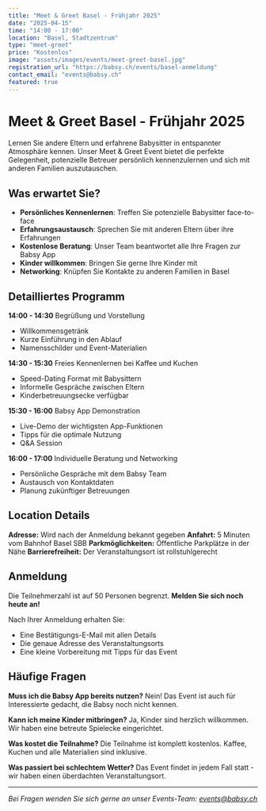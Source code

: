 ```yaml
---
title: "Meet & Greet Basel - Frühjahr 2025"
date: "2025-04-15"
time: "14:00 - 17:00"
location: "Basel, Stadtzentrum"
type: "meet-greet"
price: "Kostenlos"
image: "assets/images/events/meet-greet-basel.jpg"
registration_url: "https://babsy.ch/events/basel-anmeldung"
contact_email: "events@babsy.ch"
featured: true
---
```


# Meet & Greet Basel - Frühjahr 2025

Lernen Sie andere Eltern und erfahrene Babysitter in entspannter Atmosphäre kennen. Unser Meet & Greet Event bietet die perfekte Gelegenheit, potenzielle Betreuer persönlich kennenzulernen und sich mit anderen Familien auszutauschen.

## Was erwartet Sie?

- **Persönliches Kennenlernen**: Treffen Sie potenzielle Babysitter face-to-face
- **Erfahrungsaustausch**: Sprechen Sie mit anderen Eltern über ihre Erfahrungen
- **Kostenlose Beratung**: Unser Team beantwortet alle Ihre Fragen zur Babsy App
- **Kinder willkommen**: Bringen Sie gerne Ihre Kinder mit
- **Networking**: Knüpfen Sie Kontakte zu anderen Familien in Basel

## Detailliertes Programm

**14:00 - 14:30** Begrüßung und Vorstellung
- Willkommensgetränk
- Kurze Einführung in den Ablauf
- Namensschilder und Event-Materialien

**14:30 - 15:30** Freies Kennenlernen bei Kaffee und Kuchen
- Speed-Dating Format mit Babysittern
- Informelle Gespräche zwischen Eltern
- Kinderbetreuungsecke verfügbar

**15:30 - 16:00** Babsy App Demonstration
- Live-Demo der wichtigsten App-Funktionen
- Tipps für die optimale Nutzung
- Q&A Session

**16:00 - 17:00** Individuelle Beratung und Networking
- Persönliche Gespräche mit dem Babsy Team
- Austausch von Kontaktdaten
- Planung zukünftiger Betreuungen

## Location Details

**Adresse:** Wird nach der Anmeldung bekannt gegeben
**Anfahrt:** 5 Minuten vom Bahnhof Basel SBB
**Parkmöglichkeiten:** Öffentliche Parkplätze in der Nähe
**Barrierefreiheit:** Der Veranstaltungsort ist rollstuhlgerecht

## Anmeldung

Die Teilnehmerzahl ist auf 50 Personen begrenzt. **Melden Sie sich noch heute an!**

Nach Ihrer Anmeldung erhalten Sie:
- Eine Bestätigungs-E-Mail mit allen Details
- Die genaue Adresse des Veranstaltungsorts  
- Eine kleine Vorbereitung mit Tipps für das Event

## Häufige Fragen

**Muss ich die Babsy App bereits nutzen?**
Nein! Das Event ist auch für Interessierte gedacht, die Babsy noch nicht kennen.

**Kann ich meine Kinder mitbringen?**
Ja, Kinder sind herzlich willkommen. Wir haben eine betreute Spielecke eingerichtet.

**Was kostet die Teilnahme?**
Die Teilnahme ist komplett kostenlos. Kaffee, Kuchen und alle Materialien sind inklusive.

**Was passiert bei schlechtem Wetter?**
Das Event findet in jedem Fall statt - wir haben einen überdachten Veranstaltungsort.

---

*Bei Fragen wenden Sie sich gerne an unser Events-Team: [events@babsy.ch](mailto:events@babsy.ch)*
